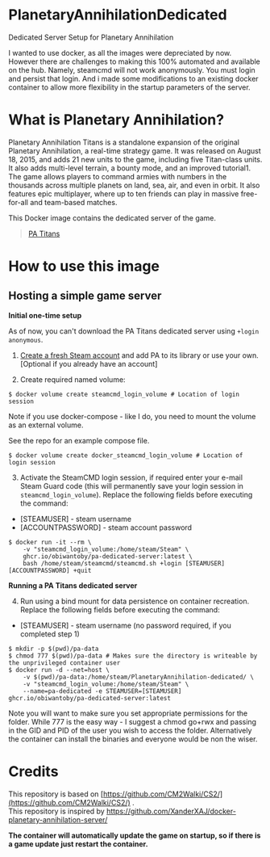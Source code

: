 # PlanetaryAnnihilationDedicated
Dedicated Server Setup for Planetary Annihilation

I wanted to use docker, as all the images were depreciated by now. However there are challenges to making this 100% automated and available on the hub.
Namely, steamcmd will not work anonymously. You must login and persist that login. And i made some modifications to an existing docker container to allow more flexibility in the startup parameters of the server.

# What is Planetary Annihilation?
Planetary Annihilation Titans is a standalone expansion of the original Planetary Annihilation, a real-time strategy game. It was released on August 18, 2015, and adds 21 new units to the game, including five Titan-class units. It also adds multi-level terrain, a bounty mode, and an improved tutorial1. The game allows players to command armies with numbers in the thousands across multiple planets on land, sea, air, and even in orbit. It also features epic multiplayer, where up to ten friends can play in massive free-for-all and team-based matches.

This Docker image contains the dedicated server of the game.

>  [PA Titans]([Title](https://store.steampowered.com/app/386070/Planetary_Annihilation_TITANS/))

# How to use this image
## Hosting a simple game server

**Initial one-time setup**

As of now, you can't download the PA Titans dedicated server using `+login anonymous`.

1. [Create a fresh Steam account](https://store.steampowered.com/join/) and add PA to its library or use your own. [Optional if you already have an account]<br/> 

2. Create required named volume:
```console
$ docker volume create steamcmd_login_volume # Location of login session
```
Note if you use docker-compose - like I do, you need to mount the volume as an external volume.

See the repo for an example compose file.

```console
$ docker volume create docker_steamcmd_login_volume # Location of login session
```

3. Activate the SteamCMD login session, if required enter your e-mail Steam Guard code (this will permanently save your login session in `steamcmd_login_volume`). Replace the following fields before executing the command:
- [STEAMUSER] - steam username
- [ACCOUNTPASSWORD] - steam account password
```console
$ docker run -it --rm \
    -v "steamcmd_login_volume:/home/steam/Steam" \
    ghcr.io/obiwantoby/pa-dedicated-server:latest \
    bash /home/steam/steamcmd/steamcmd.sh +login [STEAMUSER] [ACCOUNTPASSWORD] +quit
```

**Running a PA Titans dedicated server**

4. Run using a bind mount for data persistence on container recreation. Replace the following fields before executing the command:
- [STEAMUSER] - steam username (no password required, if you completed step 1)
```console
$ mkdir -p $(pwd)/pa-data
$ chmod 777 $(pwd)/pa-data # Makes sure the directory is writeable by the unprivileged container user
$ docker run -d --net=host \
    -v $(pwd)/pa-data:/home/steam/PlanetaryAnnihilation-dedicated/ \
    -v "steamcmd_login_volume:/home/steam/Steam" \
    --name=pa-dedicated -e STEAMUSER=[STEAMUSER] ghcr.io/obiwantoby/pa-dedicated-server:latest
```
Note you will want to make sure you set appropriate permissions for the folder. While 777 is the easy way - I suggest a chmod go+rwx and passing in the GID and PID of the user you wish to access the folder. Alternatively the container can install the binaries and everyone would be non the wiser.
# Credits

This repository is based on [https://github.com/CM2Walki/CS2/](https://github.com/CM2Walki/CS2/) .<br/>
This repository is inspired by [https://github.com/XanderXAJ/docker-planetary-annihilation-server/ ](https://github.com/XanderXAJ/docker-planetary-annihilation-server)

**The container will automatically update the game on startup, so if there is a game update just restart the container.**

